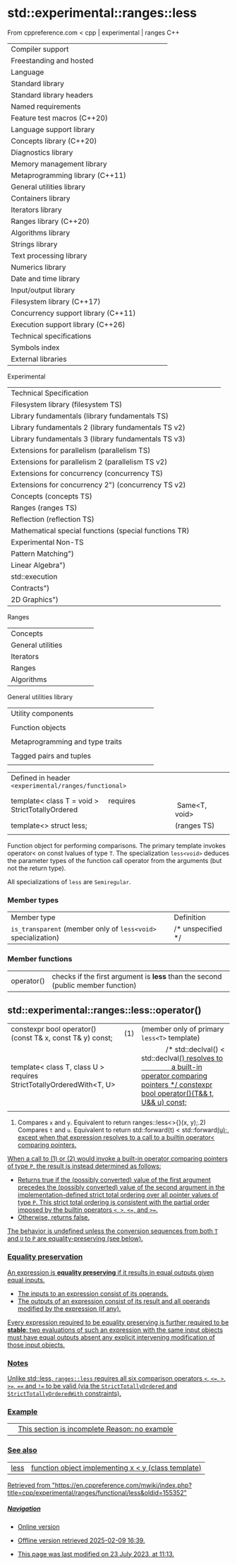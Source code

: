 # std::experimental::ranges::less

From cppreference.com
< cpp‎ | experimental‎ | ranges
C++

|  |  |  |  |  |
| --- | --- | --- | --- | --- |
| Compiler support | | | | |
| Freestanding and hosted | | | | |
| Language | | | | |
| Standard library | | | | |
| Standard library headers | | | | |
| Named requirements | | | | |
| Feature test macros (C++20) | | | | |
| Language support library | | | | |
| Concepts library (C++20) | | | | |
| Diagnostics library | | | | |
| Memory management library | | | | |
| Metaprogramming library (C++11) | | | | |
| General utilities library | | | | |
| Containers library | | | | |
| Iterators library | | | | |
| Ranges library (C++20) | | | | |
| Algorithms library | | | | |
| Strings library | | | | |
| Text processing library | | | | |
| Numerics library | | | | |
| Date and time library | | | | |
| Input/output library | | | | |
| Filesystem library (C++17) | | | | |
| Concurrency support library (C++11) | | | | |
| Execution support library (C++26) | | | | |
| Technical specifications | | | | |
| Symbols index | | | | |
| External libraries | | | | |

Experimental

|  |  |  |  |  |
| --- | --- | --- | --- | --- |
| Technical Specification | | | | |
| Filesystem library (filesystem TS) | | | | |
| Library fundamentals (library fundamentals TS) | | | | |
| Library fundamentals 2 (library fundamentals TS v2) | | | | |
| Library fundamentals 3 (library fundamentals TS v3) | | | | |
| Extensions for parallelism (parallelism TS) | | | | |
| Extensions for parallelism 2 (parallelism TS v2) | | | | |
| Extensions for concurrency (concurrency TS) | | | | |
| Extensions for concurrency 2") (concurrency TS v2) | | | | |
| Concepts (concepts TS) | | | | |
| Ranges (ranges TS) | | | | |
| Reflection (reflection TS) | | | | |
| Mathematical special functions (special functions TR) | | | | |
| Experimental Non-TS | | | | |
| Pattern Matching") | | | | |
| Linear Algebra") | | | | |
| std::execution | | | | |
| Contracts") | | | | |
| 2D Graphics") | | | | |

Ranges

|  |  |  |  |  |
| --- | --- | --- | --- | --- |
| Concepts | | | | |
| General utilities | | | | |
| Iterators | | | | |
| Ranges | | | | |
| Algorithms | | | | |

General utilities library

|  |  |  |  |  |
| --- | --- | --- | --- | --- |
| Utility components | | | | |
| |  |  |  |  |  | | --- | --- | --- | --- | --- | | swap | | | | | | |  |  |  |  |  | | --- | --- | --- | --- | --- | | exchange | | | | | |
| Function objects | | | | |
| |  |  |  |  |  | | --- | --- | --- | --- | --- | | invoke | | | | | | identity | | | | | | |  |  |  |  |  | | --- | --- | --- | --- | --- | | equal_to | | | | | | not_equal_to | | | | | | |  |  |  |  |  | | --- | --- | --- | --- | --- | | greater | | | | | | ****less**** | | | | | | |  |  |  |  |  | | --- | --- | --- | --- | --- | | greater_equal | | | | | | less_equal | | | | | |
| Metaprogramming and type traits | | | | |
| |  |  |  |  |  | | --- | --- | --- | --- | --- | | is_swappable_withis_swappable | | | | | | |  |  |  |  |  | | --- | --- | --- | --- | --- | | is_nothrow_swappable_withis_nothrow_swappable | | | | | | |  |  |  |  |  | | --- | --- | --- | --- | --- | | common_reference | | | | | | common_type | | | | | |
| Tagged pairs and tuples | | | | |
| |  |  |  |  |  | | --- | --- | --- | --- | --- | | TagSpecifier | | | | | | TaggedType | | | | | |  | | | | | | |  |  |  |  |  | | --- | --- | --- | --- | --- | | tagged | | | | | | tag specifiers | | | | | |  | | | | | | |  |  |  |  |  | | --- | --- | --- | --- | --- | | tagged_pair | | | | | | make_tagged_pair | | | | | |  | | | | | | |  |  |  |  |  | | --- | --- | --- | --- | --- | | tagged_tuple | | | | | | make_tagged_tuple | | | | | |  | | | | | |

|  |  |  |
| --- | --- | --- |
| Defined in header `<experimental/ranges/functional>` |  |  |
| template< class T = void >      requires StrictTotallyOrdered<T> ||               Same<T, void> ||               /\* < on two const T lvalues invokes a built-in operator comparing pointers \*/ struct less; |  | (ranges TS) |
| template<>  struct less<void>; |  | (ranges TS) |
|  |  |  |

Function object for performing comparisons. The primary template invokes operator< on const lvalues of type `T`. The specialization `less<void>` deduces the parameter types of the function call operator from the arguments (but not the return type).

All specializations of `less` are `Semiregular`.

### Member types

|  |  |
| --- | --- |
| Member type | Definition |
| `is_transparent` (member only of `less<void>` specialization) | /\* unspecified \*/ |

### Member functions

|  |  |
| --- | --- |
| operator() | checks if the first argument is **less** than the second   (public member function) |

## std::experimental::ranges::less::operator()

|  |  |  |
| --- | --- | --- |
| constexpr bool operator()(const T& x, const T& y) const; | (1) | (member only of primary `less<T>` template) |
| template< class T, class U >      requires StrictTotallyOrderedWith<T, U> ||               /\* std::declval<T>() < std::declval<U>() resolves to                  a built-in operator comparing pointers \*/ constexpr bool operator()(T&& t, U&& u) const; | (2) | (member only of `less<void>` specialization) |
|  |  |  |

1) Compares `x` and `y`. Equivalent to return ranges::less<>{}(x, y);.2) Compares `t` and `u`. Equivalent to return std::forward<T>(t) < std::forward<U>(u);, except when that expression resolves to a call to a builtin operator< comparing pointers.

When a call to (1) or (2) would invoke a built-in operator comparing pointers of type `P`, the result is instead determined as follows:

- Returns true if the (possibly converted) value of the first argument precedes the (possibly converted) value of the second argument in the implementation-defined strict total ordering over all pointer values of type `P`. This strict total ordering is consistent with the partial order imposed by the builtin operators `<`, `>`, `<=`, and `>=`.
- Otherwise, returns false.

The behavior is undefined unless the conversion sequences from both `T` and `U` to `P` are equality-preserving (see below).

### Equality preservation

An expression is **equality preserving** if it results in equal outputs given equal inputs.

- The inputs to an expression consist of its operands.
- The outputs of an expression consist of its result and all operands modified by the expression (if any).

Every expression required to be equality preserving is further required to be **stable**: two evaluations of such an expression with the same input objects must have equal outputs absent any explicit intervening modification of those input objects.

### Notes

Unlike std::less, `ranges::less` requires all six comparison operators `<`, `<=`, `>`, `>=`, `==` and `!=` to be valid (via the `StrictTotallyOrdered` and `StrictTotallyOrderedWith` constraints).

### Example

|  |  |
| --- | --- |
|  | This section is incomplete Reason: no example |

### See also

|  |  |
| --- | --- |
| less | function object implementing x < y   (class template) |

Retrieved from "<https://en.cppreference.com/mwiki/index.php?title=cpp/experimental/ranges/functional/less&oldid=155352>"

##### Navigation

- Online version
- Offline version retrieved 2025-02-09 16:39.

- This page was last modified on 23 July 2023, at 11:13.